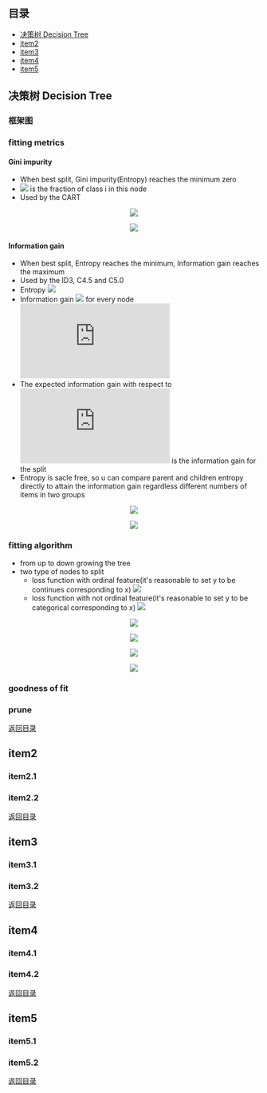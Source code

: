 ## <span id="jump0">目录<span>
  
  * [决策树 Decision Tree](#jump1)
  * [item2](#jump2)
  * [item3](#jump3)
  * [item4](#jump4)
  * [item5](#jump5)

## <span id="jump1">决策树 Decision Tree<span>

  ### 框架图
 
  ### fitting metrics
  
  #### Gini impurity
  
  * When best split, Gini impurity(Entropy) reaches the minimum zero
  * ![](http://latex.codecogs.com/gif.latex?p_{i}) is the fraction of class i in this node
  * Used by the CART

<p align="center">
  <img src="http://latex.codecogs.com/gif.latex?I_{G}\left(p\right)=\sum_{i=1}^{J}\left(p_{i}\sum_{k\neq{i}}^{}p_{k}\right)">
<p>
    
<p align="center">
  <img src="http://latex.codecogs.com/gif.latex?\sum_{k\neq{j}}^{}p_{k}=1-p_{i}">
<p>
  
  #### Information gain
  
  * When best split, Entropy reaches the minimum, Information gain reaches the maximum
  * Used by the ID3, C4.5 and C5.0
  * Entropy ![](http://latex.codecogs.com/gif.latex?H\left(T\right))
  * Information gain ![](http://latex.codecogs.com/gif.latex?IG\left(T,a\right)) for every node ![](http://latex.codecogs.com/gif.latex?a)
  * The expected information gain with respect to ![](http://latex.codecogs.com/gif.latex?a) is the information gain for the split
  * Entropy is sacle free, so u can compare parent and children entropy directly to attain the information gain regardless different numbers of items in two groups

<p align="center">
  <img src="http://latex.codecogs.com/gif.latex?H\left(T\right)=I_{E}\left(p_{1},p_{2},...p_{J}\right)=-\sum_{i=1}^{J}p_{i}log_{2}p_{i}">
<p>
  
<p align="center">
  <img src="http://latex.codecogs.com/gif.latex?IG\left(T,a\right)=H\left(T\right)-H\left(T|a\right)">
<p>
  
  ### fitting algorithm
  
  * from up to down growing the tree
  * two type of nodes to split
    * loss function with ordinal feature(it's reasonable to set y to be continues corresponding to x) ![](http://latex.codecogs.com/gif.latex?loss_{ordinal})
    * loss function with not ordinal feature(it's reasonable to set y to be categorical corresponding to x) ![](http://latex.codecogs.com/gif.latex?loss_{not_ordinal})
  
<p align="center">
  <img src=http://latex.codecogs.com/gif.latex?loss_{ordinal}=\frac{1}{m}\sum_{i=1}^{m}\left(f_{T}\left(x^{\left(i\right)}\right)-y_{i}\right)^{2}>
<p>  
  
<p align="center">
  <img src=http://latex.codecogs.com/gif.latex?f_{T}\left(x^{\left(i\right)}\in{R_{l}}\right)=:\hat{c}_{l}>
<p> 
  
<p align="center">
  <img src=http://latex.codecogs.com/gif.latex?loss_{notOrdinal}=min_{j,s}\left(min_{c_1}\sum_{x^{\left(i\right)}\in{R_{1}\left(j,s\right)}}^{}\left(y_{i}-c_{1}\right)^{2}+min_{c_2}\sum_{x^{\left(i\right)}\in{R_{2}\left(j,s\right)}}^{}\left(y_{i}-c_{2}\right)^{2}\right)>
<p> 
  
<p align="center">
  <img src=http://latex.codecogs.com/gif.latex?\hat{c}_{k}=mean\left(y_{i}|x^{\left(i\right)}\in{R_{k}\left(j,s\right)}\right)_{k=1,2}>
<p> 
  
  ### goodness of fit
  
  ### prune
  
  
[返回目录](#jump0)


## <span id="jump2">item2<span>
  
  ### item2.1
 
  ### item2.2
  
 
[返回目录](#jump0)

## <span id="jump3">item3<span>
  
  ### item3.1
 
  ### item3.2

[返回目录](#jump0)

## <span id="jump4">item4<span>
  
  ### item4.1
 
  ### item4.2

[返回目录](#jump0)


## <span id="jump5">item5<span>
  
  ### item5.1
 
  ### item5.2
  
[返回目录](#jump0)
